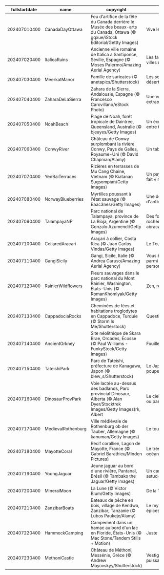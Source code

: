 |fullstartdate|name|copyright|title|image|
|--|--|--|--|--|
202407010400|CanadaDayOttawa|Feu d'artifice de la fête du Canada derrière le Musée des beaux-arts du Canada, Ottawa (© gqxue/iStock Editorial/Gettty Images)|Vive le Canada!|![](/fr-CA/2024/07/202407010400CanadaDayOttawa.jpg)|
202407020400|ItalicaRuins|Ancienne ville romaine de Italica à Santiponce, Séville,  Espagne (© Moses Palermo/Amazing Aerial Agency)|Les fantômes des villes du passé|![](/fr-CA/2024/07/202407020400ItalicaRuins.jpg)|
202407030400|MeerkatManor|Famille de suricates (© anetapics/Shutterstock)|Les sentinelles du désert|![](/fr-CA/2024/07/202407030400MeerkatManor.jpg)|
202407040400|ZaharaDeLaSierra|Zahara de la Sierra, Andalousie, Espagne (© Francesco Carovillano/eStock Photo)|Une vue extraordinaire|![](/fr-CA/2024/07/202407040400ZaharaDeLaSierra.jpg)|
202407050400|NoahBeach|Plage de Noah, forêt tropicale de Daintree, Queensland, Australie (© bjeayes/Getty Images)|Un écrin sauvage entre terre et mer|![](/fr-CA/2024/07/202407050400NoahBeach.jpg)|
202407060400|ConwyRiver|Château de Conwy surplombant la rivière Conwy, Pays de Galles, Royaume-Uni (© David Chapman/Alamy)|Un tableau vivant|![](/fr-CA/2024/07/202407060400ConwyRiver.jpg)|
202407070400|YenBaiTerraces|Rizières en terrasses de Mu Cang Chaine, Vietnam (© Kiatanan Sugsompian/Getty Images)|Un paysage qui nous fait « riz-ette »!|![](/fr-CA/2024/07/202407070400YenBaiTerraces.jpg)|
202407080400|NorwayBlueberries|Myrtilles poussant à l'état sauvage (© Baac3nes/Getty Images)|Une dose d'antioxydants|![](/fr-CA/2024/07/202407080400NorwayBlueberries.jpg)|
202407090400|TalampayaNP|Parc national de Talampaya, province de La Rioja, Argentine (© Gonzalo Azumendi/Getty Images)|Des formations rocheuses abracadabrantesques!|![](/fr-CA/2024/07/202407090400TalampayaNP.jpg)|
202407100400|CollaredAracari|Araçari à collier, Costa Rica (© Juan Carlos Vindas/Getty Images)|Le Toucan Show|![](/fr-CA/2024/07/202407100400CollaredAracari.jpg)|
202407110400|GangiSicily|Gangi, Sicile, Italie (© Andrea Caruso/Amazing Aerial Agency)|Vous êtes unique parmi 8,1 milliards de personnes|![](/fr-CA/2024/07/202407110400GangiSicily.jpg)|
202407120400|RainierWildflowers|Fleurs sauvages dans le parc national du Mont Rainier, Washington, États-Unis (© RomanKhomlyak/Getty Images)|Zen, restons zen|![](/fr-CA/2024/07/202407120400RainierWildflowers.jpg)|
202407130400|CappadociaRocks|Cheminées de fées et habitations troglodytes en Cappadoce, Turquie (© Storm Is Me/Shutterstock)|Question sédimentaire|![](/fr-CA/2024/07/202407130400CappadociaRocks.jpg)|
202407140400|AncientOrkney|Site néolithique de Skara Brae, Orcades, Écosse (© Paul Williams - FunkyStock/Getty Images)|Fouiller le passé|![](/fr-CA/2024/07/202407140400AncientOrkney.jpg)|
202407150400|TateishiPark|Parc de Tateishi, préfecture de Kanagawa, Japon (© blew_s/Shutterstock)|Le Japon a le vent en poupe!|![](/fr-CA/2024/07/202407150400TateishiPark.jpg)|
202407160400|DinosaurProvPark|Voie lactée au-dessus des badlands, Parc provincial Dinosaur, Alberta (© Alan Dyer/Stocktrek Images/Getty Images)rk, Albert|Le ciel est la limite... ou pas?|![](/fr-CA/2024/07/202407160400DinosaurProvPark.jpg)|
202407170400|MedievalRothenburg|Ville médiévale de Rothenburg ob der Tauber, Allemagne (© kanuman/Getty Images)|Le tour est joué!|![](/fr-CA/2024/07/202407170400MedievalRothenburg.jpg)|
202407180400|MayotteCoral|Récif corallien, Lagon de Mayotte, France (© Gabriel Barathieu/Minden Pictures)|Le trésor caché des océans|![](/fr-CA/2024/07/202407180400MayotteCoral.jpg)|
202407190400|YoungJaguar|Jeune jaguar au bord d'une rivière, Pantanal, Brésil (© Tambako the Jaguar/Getty Images)|Un camouflage astucieux|![](/fr-CA/2024/07/202407190400YoungJaguar.jpg)|
202407200400|MineralMoon|La Lune (© Victor Blum/Getty Images)|De la Terre à la Lune|![](/fr-CA/2024/07/202407200400MineralMoon.jpg)|
202407210400|ZanzibarBoats|Bateaux de pêche en bois, village de Kendwa, Zanzibar, Tanzanie (© Lubos Paukeje/Alamy)|Le mythe de l’île aux épices|![](/fr-CA/2024/07/202407210400ZanzibarBoats.jpg)|
202407220400|HammockCamping|Campement dans un hamac au bord d'un lac en Floride, États-Unis (© Mac Stone/Tandem Stills + Motion)|Juste se laisser aller|![](/fr-CA/2024/07/202407220400HammockCamping.jpg)|
202407230400|MethoniCastle|Château de Méthoni, Messénie, Grèce (© Andrew Mayovskyy/Shutterstock)|Vestige d’une puissance médiévale|![](/fr-CA/2024/07/202407230400MethoniCastle.jpg)|
